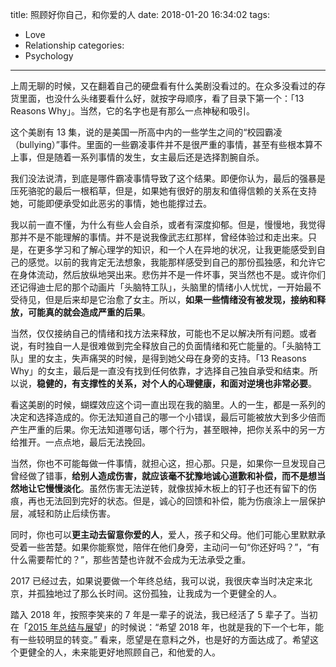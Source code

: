title: 照顾好你自己，和你爱的人
date: 2018-01-20 16:34:02
tags:
  - Love
  - Relationship
categories:
  - Psychology
---

上周无聊的时候，又在翻着自己的硬盘看有什么美剧没看过的。在众多没看过的存货里面，也没什么头绪要看什么好，就按字母顺序，看了目录下第一个：「13 Reasons Why」。当然，它的名字也是有那么一点神秘和吸引。  

这个美剧有 13 集，说的是美国一所高中内的一些学生之间的“校园霸凌（bullying）”事件。里面的一些霸凌事件并不是很严重的事情，甚至有些根本算不上事，但是随着一系列事情的发生，女主最后还是选择割腕自杀。  

我们没法说清，到底是哪件霸凌事情导致了这个结果。即便你认为，最后的强暴是压死骆驼的最后一根稻草，但是，如果她有很好的朋友和值得信赖的关系在支持她，可能即便承受如此恶劣的事情，她也能撑过去。  

我以前一直不懂，为什么有些人会自杀，或者有深度抑郁。但是，慢慢地，我觉得那并不是不能理解的事情。并不是说我像武志红那样，曾经体验过和走出来。只是，在更多学习和了解心理学的知识，和一个人在异地的状况，让我更能感受到自己的感觉。以前的我肯定无法想象，我能那样感受到自己的那份孤独感，和允许它在身体流动，然后放纵地哭出来。悲伤并不是一件坏事，哭当然也不是。或许你们还记得迪士尼的那个动画片「头脑特工队」，头脑里的情绪小人忧忧，一开始最不受待见，但是后来却是它治愈了女主。所以，**如果一些情绪没有被发现，接纳和释放，可能真的就会造成严重的后果**。  

当然，仅仅接纳自己的情绪和找方法来释放，可能也不足以解决所有问题。或者说，有时独自一人是很难做到完全释放自己的负面情绪和死亡能量的。「头脑特工队」里的女主，失声痛哭的时候，是得到她父母在身旁的支持。「13 Reasons Why」的女主，最后是一直没有找到任何依靠，才选择自己独自承受和结束。所以说，**稳健的，有支撑性的关系，对个人的心理健康，和面对逆境也非常必要**。  

看这美剧的时候，蝴蝶效应这个词一直出现在我的脑里。人的一生，都是一系列的决定和选择造成的。你无法知道自己的哪一个小错误，最后可能被放大到多少倍而产生严重的后果。你无法知道哪句话，哪个行为，甚至眼神，把你关系中的另一方给推开。一点点地，最后无法挽回。  

当然，你也不可能每做一件事情，就担心这，担心那。只是，如果你一旦发现自己曾经做了错事，**给别人造成伤害，就应该毫不犹豫地诚心道歉和补偿，而不是想当然地让它慢慢淡化**。虽然伤害无法逆转，就像拔掉木板上的钉子也还有留下的伤痕，再也无法回到完好的状态。但是，诚心的回馈和补偿，能为伤痕涂上一层保护层，减轻和防止后续伤害。  

同时，你也可以**更主动去留意你爱的人**，爱人，孩子和父母。他们可能心里默默承受着一些苦楚。如果你能察觉，陪伴在他们身旁，主动问一句“你还好吗？”，“有什么需要帮忙的？”，那些苦楚也许就不会成为无法承受之重。  

2017 已经过去，如果说要做一个年终总结，我可以说，我很庆幸当时决定来北京，并孤独地过了那么长时间。这份孤独，让我成为一个更健全的人。  

[2015 年总结与展望]: http://www.thinkingincrowd.me/2015/12/31/2015-retrospect-and-2016-goal-setting/

踏入 2018 年，按照李笑来的 7 年是一辈子的说法，我已经活了 5 辈子了。当初在「[2015 年总结与展望][]」的时候说：“希望 2018 年，也就是我的下一个七年，能有一些较明显的转变。” 看来，愿望是在意料之外，也是好的方面达成了。希望这个更健全的人，未来能更好地照顾自己，和他爱的人。  
